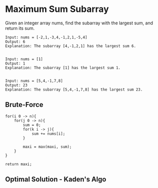 # Maximum Sum Subarray
Given an integer array nums, find the subarray with the largest sum, and return its sum.

```
Input: nums = [-2,1,-3,4,-1,2,1,-5,4]
Output: 6
Explanation: The subarray [4,-1,2,1] has the largest sum 6.


Input: nums = [1]
Output: 1
Explanation: The subarray [1] has the largest sum 1.


Input: nums = [5,4,-1,7,8]
Output: 23
Explanation: The subarray [5,4,-1,7,8] has the largest sum 23.
```

## Brute-Force
```
for(i 0 -> n){
    for(j 0 -> n){
        sum = 0;
        for(k i -> j){
            sum += nums[i];
        }

        maxi = max(maxi, sum);
    }
}

return maxi;
```

## Optimal Solution - Kaden's Algo

